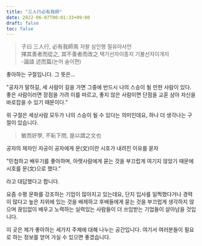 ```yaml
---
title: "三人行必有我師"
date: 2022-06-07T00:01:33+09:00
draft: false
toc: false
---
```


> 子曰 三人行, 必有我師焉 자왈 삼인행 필유아사언 \
> 擇其善者而從之, 其不善者而改之 택기선자이종지 기불선자이개지 \
> -論語 述而篇(논어 술이편) 

좋아하는 구절입니다. 그 뜻은...

"공자가 말하길, 세 사람이 길을 가면 그중에 반드시 나의 스승이 될 만한 사람이 있다. 좋은 사람이라면 장점을 가려 이를 따르고, 좋지 않은 사람이면 단점을 교훈 삼아 자신을 바로잡을 수 있기 때문이다."

위 구절은 세상사람 모두가 나의 스승이 될 수 있다는 의미인데요, 하나 더 생각나는 구절이 있습니다.

> 敏而好學, 不恥下問, 是以謂之文也

공자의 제자인 자공이 공자에게 문(文)이란 시호가 내려진 이유를 묻자

"민첩하고 배우기를 좋아하며, 아랫사람에게 묻는 것을 부끄럽게 여기지 않았기 때문에 시호를 문(文)으로 했다."

라고 대답했다고 합니다.

요즘 수평 문화를 강조하는 기업이 많아지고 있는데요, 단지 입사를 일찍했다거나 경력이 많다고 높은 지위에 있는 것을 배제하고 후배들에게 묻는 것을 부끄럽게 생각하지 않으며 끊임없이 배우고 노력하는 실력있는 사람들이 더 쓰임받는 기업들이 살아남을 것입니다.

이 곳은 제가 좋아하는 세가지 주제에 대해 나누는 공간입니다. 여기서 여러분들이 필요로 하는 정보를 얻어 가실 수 있으면 좋겠습니다.

